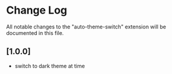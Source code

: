 # Change Log

All notable changes to the "auto-theme-switch" extension will be documented in this file.

## [1.0.0]

- switch to dark theme at time
